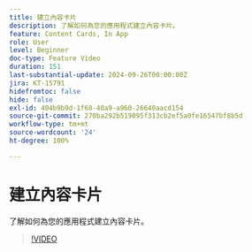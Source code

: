 ```yaml
---
title: 建立內容卡片
description: 了解如何為您的應用程式建立內容卡片。
feature: Content Cards, In App
role: User
level: Beginner
doc-type: Feature Video
duration: 151
last-substantial-update: 2024-09-26T00:00:00Z
jira: KT-15791
hidefromtoc: false
hide: false
exl-id: 404b9b9d-1f68-40a9-a960-26640aacd154
source-git-commit: 270ba292b519095f313cb2ef5a0fe16547bf8b5d
workflow-type: tm+mt
source-wordcount: '24'
ht-degree: 100%

---
```


# 建立內容卡片

了解如何為您的應用程式建立內容卡片。

>[!VIDEO](https://video.tv.adobe.com/v/3434794/?learn=on&captions=chi_hant)

